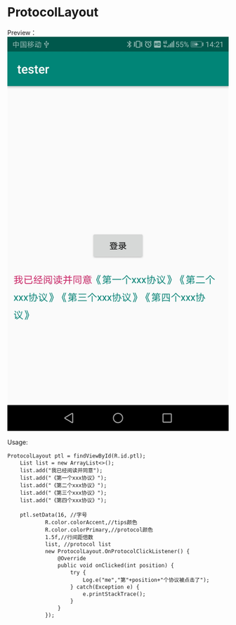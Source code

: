 # ProtocolLayout
Preview：
![screenshot](https://raw.githubusercontent.com/zealot2002/ProtocolLayout/master/protocol.jpg)


Usage:

    ProtocolLayout ptl = findViewById(R.id.ptl);
        List list = new ArrayList<>();
        list.add("我已经阅读并同意");
        list.add("《第一个xxx协议》");
        list.add("《第二个xxx协议》");
        list.add("《第三个xxx协议》");
        list.add("《第四个xxx协议》");

        ptl.setData(16, //字号
                R.color.colorAccent,//tips颜色
                R.color.colorPrimary,//protocol颜色
                1.5f,//行间距倍数
                list, //protocol list
                new ProtocolLayout.OnProtocolClickListener() {
                    @Override
                    public void onClicked(int position) {
                        try {
                            Log.e("me","第"+position+"个协议被点击了");
                        } catch(Exception e) {
                            e.printStackTrace();
                        }
                    }
                });
